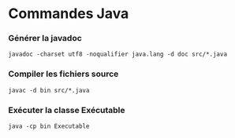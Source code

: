 # Commandes Java

### Générer la javadoc

```
javadoc -charset utf8 -noqualifier java.lang -d doc src/*.java
```

### Compiler les fichiers source

```
javac -d bin src/*.java
```

### Exécuter la classe Exécutable

```
java -cp bin Executable
```
